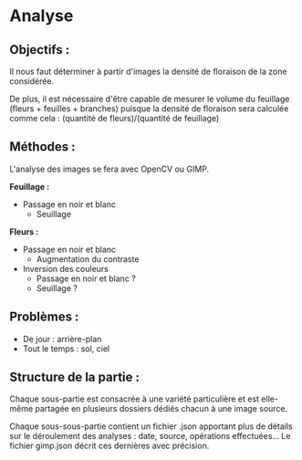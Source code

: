 # Analyse

## Objectifs :
Il nous faut déterminer à partir d'images la densité de floraison de la zone 
considérée.

De plus, il est nécessaire d'être capable de mesurer le volume du feuillage 
(fleurs + feuilles + branches) puisque la densité de floraison sera calculée 
comme cela :  (quantité de fleurs)/(quantité de feuillage)

## Méthodes :
L'analyse des images se fera avec OpenCV ou GIMP.

**Feuillage :**
* Passage en noir et blanc
    * Seuillage

**Fleurs :**
* Passage en noir et blanc
    * Augmentation du contraste
* Inversion des couleurs
    * Passage en noir et blanc ?
    * Seuillage ?

## Problèmes :
* De jour : arrière-plan
* Tout le temps : sol, ciel

## Structure de la partie :
Chaque sous-partie est consacrée à une variété particulière et est elle-même partagée en 
plusieurs dossiers dédiés chacun à une image source.

Chaque sous-sous-partie contient un fichier .json apportant plus de détails sur le déroulement des 
analyses : date, source, opérations effectuées... Le fichier gimp.json décrit ces dernières avec précision.
